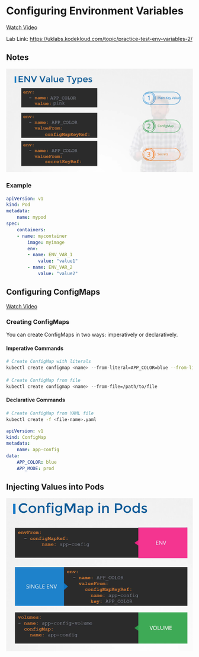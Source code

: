 # Configuring Environment Variables

[Watch Video](https://udemy.com/course/certified-kubernetes-administrator-with-practice-tests/learn/lecture/14296026#overview)

Lab Link: https://uklabs.kodekloud.com/topic/practice-test-env-variables-2/

## Notes

![ENV Value Types](image-4.png)

### Example

```yaml
apiVersion: v1
kind: Pod
metadata:
    name: mypod
spec:
    containers:
    - name: mycontainer
        image: myimage
        env:
        - name: ENV_VAR_1
            value: "value1"
        - name: ENV_VAR_2
            value: "value2"
```

## Configuring ConfigMaps

[Watch Video](https://udemy.com/course/certified-kubernetes-administrator-with-practice-tests/learn/lecture/14412322#overview)


### Creating ConfigMaps

You can create ConfigMaps in two ways: imperatively or declaratively.

#### Imperative Commands

```bash
# Create ConfigMap with literals
kubectl create configmap <name> --from-literal=APP_COLOR=blue --from-literal=APP_MOD=prod

# Create ConfigMap from file
kubectl create configmap <name> --from-file=/path/to/file
```

#### Declarative Commands

```bash
# Create ConfigMap from YAML file
kubectl create -f <file-name>.yaml
```

```yaml
apiVersion: v1
kind: ConfigMap
metadata:
    name: app-config
data:
    APP_COLOR: blue
    APP_MODE: prod
```

## Injecting Values into Pods

![alt text](image-5.png)